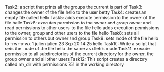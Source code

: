 Task2: a script that prints all the groups the current is part of
Task3: changes the owner of the file hello to the user betty
Task4: creates an empty file called hello
Task5: adds execute permission to the owner of the file hello
Task6: executes permission to the owner and group owner and read permissions to other users, to the file hello
adds execution permissions to the owner, group and other users to the file hello
Task8: sets all permission to others but owner and group
Task9: sets mode of the file hello to -rwr-x-wx 1 julien julien 23 Sep 20 14:25 hello
Task10: Write a script that sets the mode of the file hello the same as olleh’s mode
Task11: execute permission to all subdirectories of the current directory for the owner, the group owner and all other users
Task12: This script creates a directory called my_dir with permissions 751 in the working directory
